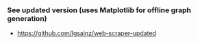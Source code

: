 ### See updated version (uses Matplotlib for offline graph generation)

* https://github.com/lgsainz/web-scraper-updated
